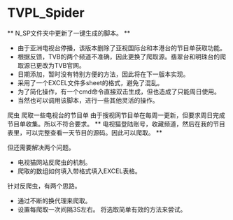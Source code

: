 # TVPL_Spider

** N_SP文件夹中更新了一键生成的脚本。 **
- 由于亚洲电视台停播，该版本删除了亚视国际台和本港台的节目单获取功能。
- 根据反馈，TVB的两个频道不准确，因此更换了爬取源。翡翠台和明珠台的爬取源已更改为TVB官网。
- 日期添加，暂时没有特别方便的方法，因此将在下一版本实现。
- 采用了一个EXCEL文件多sheet的格式，避免了混乱。
- 为了简化操作，有一个cmd命令直接双击生成，但也造成了只能周日使用。
- 当然也可以调用该脚本，进行一些其他灵活的操作。

爬虫
爬取一些电视台的节目单
由于搜视网节目单在每周一更新，但要求周日完成节目单收集。所以不符合要求。
** 电视猫登陆账号，收藏频道，然后在我的节目表里，可以完整查看一天节目的源码。因此可以爬取。 **

但还需要解决两个问题。
- 电视猫网站反爬虫的机制。
- 爬取的数组如何填入带格式填入EXCEL表格。

针对反爬虫，有两个思路。
- 通过不断的换代理来爬取。
- 设置每爬取一次间隔3S左右。
将选取简单有效的方法来尝试。